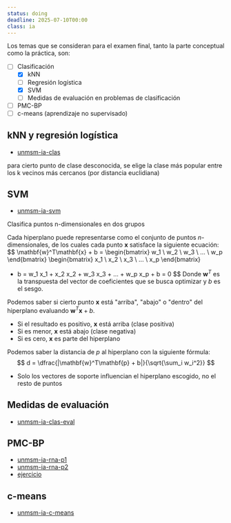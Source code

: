 ```yaml
---
status: doing
deadline: 2025-07-10T00:00
class: ia
---
```

Los temas que se consideran para el examen final, tanto la parte conceptual como la práctica, son:

- [ ] Clasificación
	- [x] kNN
	- [ ] Regresión logística
	- [x] SVM
	- [ ] Medidas de evaluación en problemas de clasificación
- [ ] PMC-BP
- [ ] c-means (aprendizaje no supervisado)

## kNN y regresión logística

- [unmsm-ia-clas](../../source-material/lectures/pdf/unmsm-ia-clas.pdf)

para cierto punto de clase desconocida, se elige la clase más popular entre los k vecinos más cercanos (por distancia euclidiana)

## SVM

- [unmsm-ia-svm](../../source-material/lectures/pdf/unmsm-ia-svm.pdf)

Clasifica puntos n-dimensionales en dos grupos

Cada hiperplano puede representarse como el conjunto de puntos $n$-dimensionales, de los cuales cada punto $\mathbf{x}$ satisface la siguiente ecuación:
$$
\mathbf{w}^T\mathbf{x} + b
= \begin{bmatrix}
w_1 \ w_2 \ w_3 \ ... \ w_p
\end{bmatrix}
\begin{bmatrix}
x_1 \\
x_2 \\
x_3 \\
... \\
x_p
\end{bmatrix}
+ b
= w_1 x_1 + x_2 x_2 + w_3 x_3 + ... + w_p x_p + b
= 0
$$
Donde $\mathbf{w}^T$ es la transpuesta del vector de coeficientes que se busca optimizar y $b$ es el sesgo.

Podemos saber si cierto punto $\mathbf{x}$ está "arriba", "abajo" o "dentro" del hiperplano evaluando $\mathbf{w}^T\mathbf{x} + b$.
- Si el resultado es positivo, $\mathbf{x}$ está arriba (clase positiva)
- Si es menor, $\mathbf{x}$ está abajo (clase negativa)
- Si es cero, $\mathbf{x}$ es parte del hiperplano

Podemos saber la distancia de $p$ al hiperplano con la siguiente fórmula:
$$
d = \dfrac{|\mathbf{w}^T\mathbf{p} + b|}{\sqrt{\sum_i w_i^2}}
$$
- Solo los vectores de soporte influencian el hiperplano escogido, no el resto de puntos

## Medidas de evaluación

- [unmsm-ia-clas-eval](../../source-material/lectures/pdf/unmsm-ia-clas-eval.pdf)

## PMC-BP

- [unmsm-ia-rna-p1](../../source-material/lectures/pdf/unmsm-ia-rna-p1.pdf)
- [unmsm-ia-rna-p2](../../source-material/lectures/pdf/unmsm-ia-rna-p2.pdf)
- [ejercicio](../../source-material/lectures/pdf/unmsm-ia-rna-ej-res.pdf)

## c-means

- [unmsm-ia-c-means](../../source-material/lectures/pdf/unmsm-ia-c-means.pdf)
